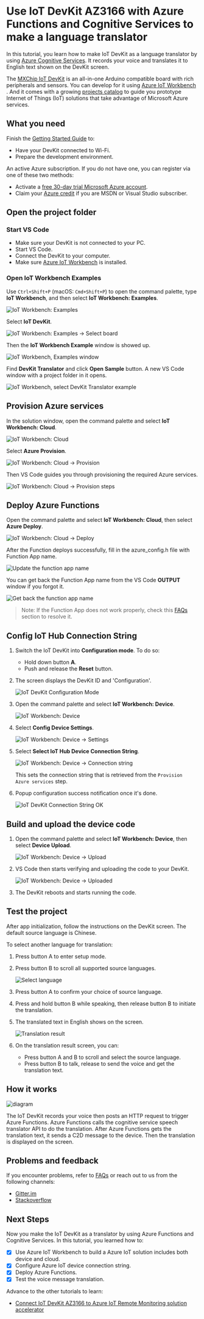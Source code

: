 # Use IoT DevKit AZ3166 with Azure Functions and Cognitive Services to make a language translator

In this tutorial, you learn how to make IoT DevKit as a language translator by using [Azure Cognitive Services](https://azure.microsoft.com/services/cognitive-services/). It records your voice and translates it to English text shown on the DevKit screen.

The [MXChip IoT DevKit](https://aka.ms/iot-devkit) is an all-in-one Arduino compatible board with rich peripherals and sensors. You can develop for it using [Azure IoT Workbench ](https://aka.ms/azure-iot-workbench). And it comes with a growing [projects catalog](https://microsoft.github.io/azure-iot-developer-kit/docs/projects/) to guide you prototype Internet of Things (IoT) solutions that take advantage of Microsoft Azure services.

## What you need

Finish the [Getting Started Guide](https://docs.microsoft.com/azure/iot-hub/iot-hub-arduino-iot-devkit-az3166-get-started) to:

* Have your DevKit connected to Wi-Fi.
* Prepare the development environment.

An active Azure subscription. If you do not have one, you can register via one of these two methods:

* Activate a [free 30-day trial Microsoft Azure account](https://azure.microsoft.com/free/).
* Claim your [Azure credit](https://azure.microsoft.com/pricing/member-offers/msdn-benefits-details/) if you are MSDN or Visual Studio subscriber.

## Open the project folder

### Start VS Code

* Make sure your DevKit is not connected to your PC.
* Start VS Code.
* Connect the DevKit to your computer.
* Make sure [Azure IoT Workbench](https://marketplace.visualstudio.com/items?itemName=vsciot-vscode.vscode-iot-workbench) is installed.

### Open IoT Workbench Examples

Use `Ctrl+Shift+P` (macOS: `Cmd+Shift+P`) to open the command palette, type **IoT Workbench**, and then select **IoT Workbench: Examples**.

![IoT Workbench: Examples](media/iot-workbench-examples-cmd.png)

Select **IoT DevKit**.

![IoT Workbench: Examples -> Select board](media/iot-workbench-examples-board.png)

Then the **IoT Workbench Example** window is showed up.

![IoT Workbench, Examples window](media/iot-workbench-examples.png)

Find **DevKit Translator** and click **Open Sample** button. A new VS Code window with a project folder in it opens.

![IoT Workbench, select DevKit Translator example](media/devkit-translator/iot-workbench-example.png)

## Provision Azure services

In the solution window, open the command palette and select **IoT Workbench: Cloud**.

![IoT Workbench: Cloud](media/devkit-translator/iot-workbench-cloud.png)

Select **Azure Provision**.

![IoT Workbench: Cloud -> Provision](media/devkit-translator/iot-workbench-cloud-provision.png)

Then VS Code guides you through provisioning the required Azure services.

![IoT Workbench: Cloud -> Provision steps](media/devkit-translator/iot-workbench-cloud-provision-steps.png)


## Deploy Azure Functions

Open the command palette and select **IoT Workbench: Cloud**, then select **Azure Deploy**.

![IoT Workbench: Cloud -> Deploy](media/devkit-translator/iot-workbench-cloud-provision-deploy.png)

After the Function deploys successfully, fill in the azure_config.h file with Function App name. 

![Update the function app name](media/devkit-translator/update-app-name.png)

You can get back the Function App name from the VS Code **OUTPUT** window if you forgot it.

![Get back the function app name](media/devkit-translator/azure-function.png)

> Note: If the Function App does not work properly, check this [FAQs](https://microsoft.github.io/azure-iot-developer-kit/docs/faq#compilation-error-for-azure-function) section to resolve it.

## Config IoT Hub Connection String

1. Switch the IoT DevKit into **Configuration mode**. To do so:

   - Hold down button **A**.
   - Push and release the **Reset** button.

2. The screen displays the DevKit ID and 'Configuration'.

	![IoT DevKit Configuration Mode](media/devkit-configuration-mode.png) 

3. Open the command palette and select **IoT Workbench: Device**.

	![IoT Workbench: Device](media/devkit-translator/iot-workbench-device.png)

4. Select **Config Device Settings**.

	![IoT Workbench: Device -> Settings](media/devkit-translator/iot-workbench-device-settings.png)

5. Select **Select IoT Hub Device Connection String**.

	![IoT Workbench: Device -> Connection string](media/devkit-translator/iot-workbench-device-string.png)

	This sets the connection string that is retrieved from the `Provision Azure services` step.

6. Popup configuration success notification once it's done.

    ![IoT DevKit Connection String OK](media/iot-workbench-connection-done.png) 

## Build and upload the device code

1. Open the command palette and select **IoT Workbench: Device**, then select **Device Upload**.

	![IoT Workbench: Device -> Upload](media/devkit-translator/iot-workbench-device-upload.png)

2. VS Code then starts verifying and uploading the code to your DevKit.

	![IoT Workbench: Device -> Uploaded](media/devkit-translator/iot-workbench-device-uploaded.png)

3. The DevKit reboots and starts running the code.


## Test the project

After app initialization, follow the instructions on the DevKit screen. The default source language is Chinese.

To select another language for translation:

1. Press button A to enter setup mode.

2. Press button B to scroll all supported source languages.
   
	![Select language](media/devkit-translator/select-language.png)

3. Press button A to confirm your choice of source language.

4. Press and hold button B while speaking, then release button B to initiate the translation.


5. The translated text in English shows on the screen.
   
	![Translation result](media/devkit-translator/translation-result.png)

6. On the translation result screen, you can:
	- Press button A and B to scroll and select the source language.
	- Press button B to talk, release to send the voice and get the translation text.

## How it works

![diagram](media/devkit-translator/diagram.png)

The IoT DevKit records your voice then posts an HTTP request to trigger Azure Functions. Azure Functions calls the cognitive service speech translator API to do the translation. After Azure Functions gets the translation text, it sends a C2D message to the device. Then the translation is displayed on the screen.

## Problems and feedback

If you encounter problems, refer to [FAQs](https://microsoft.github.io/azure-iot-developer-kit/docs/faq/) or reach out to us from the following channels:

* [Gitter.im](http://gitter.im/Microsoft/azure-iot-developer-kit)
* [Stackoverflow](https://stackoverflow.com/questions/tagged/iot-devkit)

## Next Steps

Now you make the IoT DevKit as a translator by using Azure Functions and Cognitive Services. In this tutorial, you learned how to:

- [x] Use Azure IoT Workbench to build a Azure IoT solution includes both device and cloud.
- [x] Configure Azure IoT device connection string.
- [x] Deploy Azure Functions.
- [x] Test the voice message translation.

Advance to the other tutorials to learn:

* [Connect IoT DevKit AZ3166 to Azure IoT Remote Monitoring solution accelerator](https://docs.microsoft.com/azure/iot-hub/iot-hub-arduino-iot-devkit-az3166-devkit-remote-monitoring)